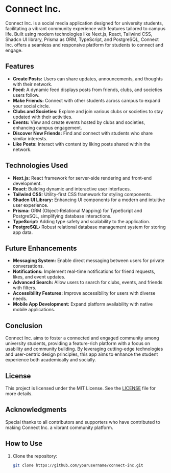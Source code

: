 # Connect Inc.

Connect Inc. is a social media application designed for university students, facilitating a vibrant community experience with features tailored to campus life. Built using modern technologies like Next.js, React, Tailwind CSS, Shadcn UI library, Prisma as ORM, TypeScript, and PostgreSQL, Connect Inc. offers a seamless and responsive platform for students to connect and engage.

## Features

- **Create Posts:** Users can share updates, announcements, and thoughts with their network.
- **Feed:** A dynamic feed displays posts from friends, clubs, and societies users follow.
- **Make Friends:** Connect with other students across campus to expand your social circle.
- **Clubs and Societies:** Explore and join various clubs or societies to stay updated with their activities.
- **Events:** View and create events hosted by clubs and societies, enhancing campus engagement.
- **Discover New Friends:** Find and connect with students who share similar interests.
- **Like Posts:** Interact with content by liking posts shared within the network.

## Technologies Used

- **Next.js:** React framework for server-side rendering and front-end development.
- **React:** Building dynamic and interactive user interfaces.
- **Tailwind CSS:** Utility-first CSS framework for styling components.
- **Shadcn UI Library:** Enhancing UI components for a modern and intuitive user experience.
- **Prisma:** ORM (Object-Relational Mapping) for TypeScript and PostgreSQL, simplifying database interactions.
- **TypeScript:** Adding type safety and scalability to the application.
- **PostgreSQL:** Robust relational database management system for storing app data.

## Future Enhancements

- **Messaging System:** Enable direct messaging between users for private conversations.
- **Notifications:** Implement real-time notifications for friend requests, likes, and event updates.
- **Advanced Search:** Allow users to search for clubs, events, and friends with filters.
- **Accessibility Features:** Improve accessibility for users with diverse needs.
- **Mobile App Development:** Expand platform availability with native mobile applications.

## Conclusion

Connect Inc. aims to foster a connected and engaged community among university students, providing a feature-rich platform with a focus on usability and community building. By leveraging cutting-edge technologies and user-centric design principles, this app aims to enhance the student experience both academically and socially.

## License

This project is licensed under the MIT License. See the [LICENSE](./LICENSE) file for more details.

## Acknowledgments

Special thanks to all contributors and supporters who have contributed to making Connect Inc. a vibrant community platform.

## How to Use

1. Clone the repository:
   ```bash
   git clone https://github.com/yourusername/connect-inc.git
